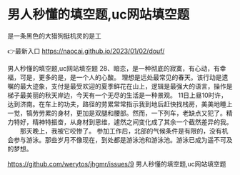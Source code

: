 # 男人秒懂的填空题,uc网站填空题
是一条黑色的大猎狗挺机灵的是工

👉最新入口 https://naocai.github.io/2023/01/02/douf/

男人秒懂的填空题,uc网站填空题	28、暗恋，是一种彻底的寂寞，有心动，有幸福，可是，更多的是，是一个人的心酸。
理想是远处最常见的春天。该行动是遗嘱的最大迹象，支付是最受欢迎的夏季鲜花在山上，逻辑是最强大的语言，操作是梯子最美丽的秋天岸边，今天有一个无尽的生活是一种景观。
	11日上昼10时许，达到济南。在车上的功夫，路径的劳累常常指示我到地后赶快找栈房，美美地睡上一觉，犒劳劳累的身材，更加是双腿和腰部。然而，一下列车，老缺点又犯了。精力特好，精神特振奋，从身材到思维，遽然之间变化成了其余一个截然差异的我。
　　那天晚上，我被它咬惨了。
参加工作后，北部的气候条件是有限的，没有机会参与游泳。那些岁月不像现在，到处都是游泳池和游泳池。游泳已成为遥不可及的梦想。

https://github.com/werytos/jhgmr/issues/9
男人秒懂的填空题,uc网站填空题
